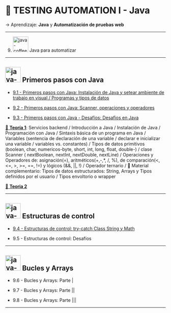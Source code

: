 # :book: TESTING AUTOMATION I - Java

-> Aprendizaje: **Java** y **Automatización de pruebas web**

---

9. <img width="48" height="48" src="https://img.icons8.com/color/30/java-coffee-cup-logo--v1.png" alt="java-coffee-cup-logo--v1"/> Java para automatizar

---

##  <img width="48" height="48" src="https://img.icons8.com/color/20/java-coffee-cup-logo--v1.png" alt="java-coffee-cup-logo--v1"/>  Primeros pasos con Java

- [9.1 - Primeros pasos con Java: Instalación de Java y setear ambiente de trabajo en visual / Programas y tipos de datos](https://github.com/eugenia1984/QA/blob/main/EGG/testing_automation_java/encuentro01.md)

- [9.2 - Primeros pasos con Java: Scanner, operaciones y operadores](https://github.com/eugenia1984/QA/blob/main/EGG/testing_automation_java/encuentro02.md)

- [9.3 - Primeros pasos con Java - Desafíos: Desafios en Java](https://github.com/eugenia1984/QA/blob/main/EGG/testing_automation_java/encuentro03.md)

[:book: **Teoría 1**](https://github.com/eugenia1984/QA/blob/main/EGG/testing_automation_java/teoria.md): Servicios backend / Introducción a Java / Instalación de Java / Programación con Java / Sintaxis básica de un programa en Java / Variables (sentencia de declaración de una variable / declarar e inicializar una variable / variables vs. constantes) /  Tipos de datos primitivos (boolean, char, numericos-byte, short, int, long, float, double-) / clase Scanner ( nextBoolean, nextInt, nextDouble, nextLine) / Operaciones y Operadores de: asignación(=), aritméticos(+,-,*, /, %), de comparación(<, <=, >, >=, ==, !=) y lógicos (&&, ||, !) / Operador ternario / :book: Material complementario: Tipos de datos estructurados: String, Arrays y Tipos definidos por el usuario / Tipos envoltorio o wrapper

[:book: **Teoria 2**](https://github.com/eugenia1984/QA/blob/main/EGG/testing_automation_java/teoria2.md)

---

##  <img width="48" height="48" src="https://img.icons8.com/color/20/java-coffee-cup-logo--v1.png" alt="java-coffee-cup-logo--v1"/>  Estructuras de control

- [9.4 - Estructuras de control: try-catch  Class String y Math](https://github.com/eugenia1984/QA/blob/main/EGG/testing_automation_java/encuentro04.md) 

- 9.5 - Estructuras de control: Desafíos

----

##  <img width="48" height="48" src="https://img.icons8.com/color/20/java-coffee-cup-logo--v1.png" alt="java-coffee-cup-logo--v1"/>  Bucles y Arrays

- 9.6 - Bucles y Arrays: Parte |

- 9.7 - Bucles y Arrays: Parte ||

- 9.8 - Bucles y Arrays: Parte |||

---
